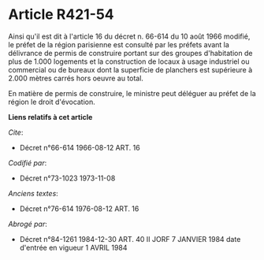 # Article R421-54

Ainsi qu'il est dit à l'article 16 du décret n. 66-614 du 10 août 1966 modifié, le préfet de la région parisienne est
consulté par les préfets avant la délivrance de permis de construire portant sur des groupes d'habitation de plus de 1.000
logements et la construction de locaux à usage industriel ou commercial ou de bureaux dont la superficie de planchers est
supérieure à 2.000 mètres carrés hors oeuvre au total.

En matière de permis de construire, le ministre peut déléguer au préfet de la région le droit d'évocation.

**Liens relatifs à cet article**

_Cite_:

  - Décret n°66-614 1966-08-12 ART. 16

_Codifié par_:

  - Décret n°73-1023 1973-11-08

_Anciens textes_:

  - Décret n°76-614 1976-08-12 ART. 16

_Abrogé par_:

  - Décret n°84-1261 1984-12-30 ART. 40 II JORF 7 JANVIER 1984 date d'entrée en vigueur 1 AVRIL 1984

